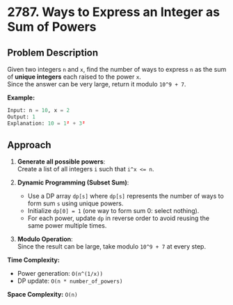 # 2787. Ways to Express an Integer as Sum of Powers

## Problem Description
Given two integers `n` and `x`, find the number of ways to express `n` as the sum of **unique integers** each raised to the power `x`.  
Since the answer can be very large, return it modulo `10^9 + 7`.

**Example:**
```python
Input: n = 10, x = 2
Output: 1
Explanation: 10 = 1² + 3²
```

## Approach
1. **Generate all possible powers**:  
   Create a list of all integers `i` such that `i^x <= n`.
   
2. **Dynamic Programming (Subset Sum)**:  
   - Use a DP array `dp[s]` where `dp[s]` represents the number of ways to form sum `s` using unique powers.
   - Initialize `dp[0] = 1` (one way to form sum 0: select nothing).
   - For each power, update `dp` in reverse order to avoid reusing the same power multiple times.

3. **Modulo Operation**:  
   Since the result can be large, take modulo `10^9 + 7` at every step.

**Time Complexity:**  
- Power generation: `O(n^(1/x))`  
- DP update: `O(n * number_of_powers)`

**Space Complexity:** `O(n)`